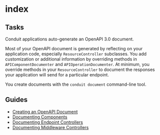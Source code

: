 # index

## Tasks

Conduit applications auto-generate an OpenAPI 3.0 document.

Most of your OpenAPI document is generated by reflecting on your application code, especially `ResourceController` subclasses. You add customization or additional information by overriding methods in `APIComponentDocumenter` and `APIOperationDocumenter`. At minimum, you override methods in your `ResourceController` to document the responses your application will send for a particular endpoint.

You create documents with the `conduit document` command-line tool.

## Guides

* [Creating an OpenAPI Document](cli.md)
* [Documenting Components](components.md)
* [Documenting Endpoint Controllers](endpoint.md)
* [Documenting Middleware Controllers](middleware.md)

